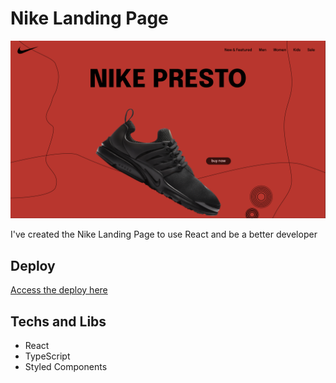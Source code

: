 # Nike Landing Page

![Nike Landing Preview](./src/assets/preview.png)

I've created the Nike Landing Page to use React and be a better developer

## Deploy

[Access the deploy here]('https://murilo-v-nike.vercel.app')

## Techs and Libs

- React
- TypeScript
- Styled Components
